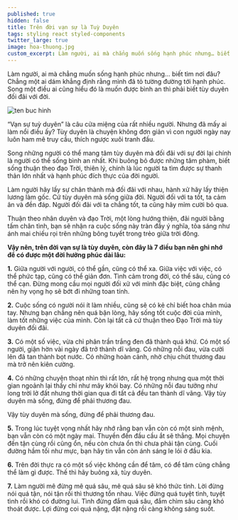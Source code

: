 ```yaml
---
published: true
hidden: false
title: Trên đời vạn sự là Tuỳ Duyên
tags: styling react styled-components
twitter_large: true
image: hoa-thuong.jpg
custom_excerpt: Làm người, ai mà chẳng muốn sống hạnh phúc nhưng… biết tìm nơi đâu? Chẳng một ai dám khẳng định rằng mình đã tỏ tường đường tới hạnh phúc. Song một điều ai cũng hiểu đó là muốn được bình an thì phải biết tùy duyên đối đãi với đời.
---
```


Làm người, ai mà chẳng muốn sống hạnh phúc nhưng… biết tìm nơi đâu? Chẳng một ai dám khẳng định rằng mình đã tỏ tường đường tới hạnh phúc. Song một điều ai cũng hiểu đó là muốn được bình an thì phải biết tùy duyên đối đãi với đời.

![ten buc hinh](https://i.imgur.com/vji4he4.png "ten buc hinh")

“Vạn sự tuỳ duyên” là câu cửa miệng của rất nhiều người. Nhưng đã mấy ai làm nổi điều ấy? Tùy duyên là chuyện không đơn giản vì con người ngày nay luôn ham mê truy cầu, thích ngược xuôi tranh đấu.

Song những người có thể mang tâm tùy duyên mà đối đãi với sự đời lại chính là người có thể sống bình an nhất. Khi buông bỏ được những tâm phàm, biết sống thuận theo đạo Trời, thiên lý, chính là lúc người ta tìm được sự thanh thản lớn nhất và hạnh phúc đích thực của đời người.

Làm người hãy lấy sự chân thành mà đối đãi với nhau, hành xử hãy lấy thiện lương làm gốc. Cứ tùy duyên mà sống giữa đời. Người đối với ta tốt, ta cảm ân và đền đáp. Người đối đãi với ta chẳng tốt, ta cũng hãy mỉm cười bỏ qua.

Thuận theo nhân duyên và đạo Trời, một lòng hướng thiện, đãi người bằng tấm chân tình, bạn sẽ nhận ra cuộc sống này tràn đầy ý nghĩa, tỏa sáng như ánh mai chiếu rọi trên những bông tuyết trong trẻo giữa trời đông.


**Vậy nên, trên đời vạn sự là tùy duyên, còn đây là 7 điều bạn nên ghi nhớ để có được một đời hưởng phúc dài lâu:**

**1.** Giữa người với người, có thể gần, cũng có thể xa. Giữa việc với việc, có thể phức tạp, cũng có thể giản đơn. Tình cảm trong đời, có thể sâu, cũng có thể cạn. Đừng mong cầu mọi người đối xử với mình đặc biệt, cũng chẳng nên hy vọng họ sẽ bớt đi những toan tính.

**2.** Cuộc sống có người nói ít làm nhiều, cũng sẽ có kẻ chỉ biết hoa chân múa tay. Nhưng bạn chẳng nên quá bận lòng, hãy sống tốt cuộc đời của mình, làm tốt những việc của mình. Còn lại tất cả cứ thuận theo Đạo Trời mà tùy duyên đối đãi.

**3.** Có một số việc, vừa chỉ phân trần trắng đen đã thành quá khứ. Có một số người, giận hờn vài ngày đã trở thành dĩ vãng. Có những nỗi đau, vừa cười lên đã tan thành bọt nước. Có những hoàn cảnh, nhờ chịu chút thương đau mà trở nên kiên cường.

**4.** Có những chuyện thoạt nhìn thì rất lớn, rất hệ trọng nhưng qua một thời gian ngoảnh lại thấy chỉ như mây khói bay. Có những nỗi đau tưởng như long trời lở đất nhưng thời gian qua đi tất cả đều tan thành dĩ vãng. Vậy tùy duyên mà sống, đừng để phải thương đau.

Vậy tùy duyên mà sống, đừng để phải thương đau.

**5.** Trong lúc tuyệt vọng nhất hãy nhớ rằng bạn vẫn còn có một sinh mệnh, bạn vẫn còn có một ngày mai. Thuyền đến đầu cầu ắt sẽ thẳng. Mọi chuyện đến tận cùng rồi cũng ổn, nếu còn chưa ổn thì chưa phải tận cùng. Cuối đường hầm tối như mực, bạn hãy tin vẫn còn ánh sáng le lói ở đầu kia.

**6.** Trên đời thực ra có một số việc không cần để tâm, có để tâm cũng chẳng thể làm gì được. Thế thì hãy buông xả, tùy duyên.

**7.** Làm người mê đừng mê quá sâu, mê quá sâu sẽ khó thức tỉnh. Lời đừng nói quá tận, nói tận rồi thì thương tổn nhau. Việc đừng quá tuyệt tình, tuyệt tình rồi khó có đường lui. Tình đừng đắm quá sâu, đắm chìm sâu càng khó thoát được. Lợi đừng coi quá nặng, đặt nặng rồi càng không sáng suốt.